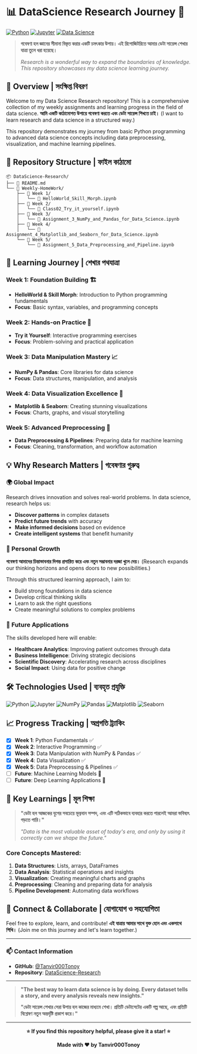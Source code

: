 # 📊 DataScience Research Journey 🚀

[![Python](https://img.shields.io/badge/Python-3.8+-blue.svg)](https://python.org)
[![Jupyter](https://img.shields.io/badge/Jupyter-Notebook-orange.svg)](https://jupyter.org)
[![Data Science](https://img.shields.io/badge/Data-Science-green.svg)](https://github.com/Tanvir000Tonoy/DataScience-Research)

> **গবেষণা হল জ্ঞানের সীমানা বিস্তৃত করার একটি চমৎকার উপায়। এই রিপোজিটরিতে আমার ডেটা সায়েন্স শেখার যাত্রা তুলে ধরা হয়েছে।**
> 
> *Research is a wonderful way to expand the boundaries of knowledge. This repository showcases my data science learning journey.*

## 🌟 Overview | সংক্ষিপ্ত বিবরণ

Welcome to my Data Science Research repository! This is a comprehensive collection of my weekly assignments and learning progress in the field of data science. **আমি একটি কাঠামোগত উপায়ে গবেষণা করতে এবং ডেটা সায়েন্স শিখতে চাই।** (I want to learn research and data science in a structured way.)

This repository demonstrates my journey from basic Python programming to advanced data science concepts including data preprocessing, visualization, and machine learning pipelines.

## 📂 Repository Structure | ফাইল কাঠামো

```
📦 DataScience-Research/
├── 📄 README.md
└── 📁 Weekly-HomeWork/
    ├── 📁 Week 1/
    │   └── 📓 HelloWorld_Skill_Morph.ipynb
    ├── 📁 Week 2/
    │   └── 📓 Class02_Try_it_yourself.ipynb  
    ├── 📁 Week 3/
    │   └── 📓 Assignment_3_NumPy_and_Pandas_for_Data_Science.ipynb
    ├── 📁 Week 4/
    │   └── 📓 Assignment_4_Matplotlib_and_Seaborn_for_Data_Science.ipynb
    └── 📁 Week 5/
        └── 📓 Assignment_5_Data_Preprocessing_and_Pipeline.ipynb
```

## 🎯 Learning Journey | শেখার পথযাত্রা

### Week 1: Foundation Building 🏗️
- **HelloWorld & Skill Morph**: Introduction to Python programming fundamentals
- **Focus**: Basic syntax, variables, and programming concepts

### Week 2: Hands-on Practice 💪
- **Try it Yourself**: Interactive programming exercises
- **Focus**: Problem-solving and practical application

### Week 3: Data Manipulation Mastery 📈
- **NumPy & Pandas**: Core libraries for data science
- **Focus**: Data structures, manipulation, and analysis

### Week 4: Data Visualization Excellence 🎨
- **Matplotlib & Seaborn**: Creating stunning visualizations
- **Focus**: Charts, graphs, and visual storytelling

### Week 5: Advanced Preprocessing 🔧
- **Data Preprocessing & Pipelines**: Preparing data for machine learning
- **Focus**: Cleaning, transformation, and workflow automation

## 💡 Why Research Matters | গবেষণার গুরুত্ব

### 🌍 Global Impact
Research drives innovation and solves real-world problems. In data science, research helps us:
- **Discover patterns** in complex datasets
- **Predict future trends** with accuracy
- **Make informed decisions** based on evidence
- **Create intelligent systems** that benefit humanity

### 🔬 Personal Growth
**গবেষণা আমাদের চিন্তাভাবনার দিগন্ত প্রসারিত করে এবং নতুন সম্ভাবনার দরজা খুলে দেয়।** (Research expands our thinking horizons and opens doors to new possibilities.)

Through this structured learning approach, I aim to:
- Build strong foundations in data science
- Develop critical thinking skills
- Learn to ask the right questions
- Create meaningful solutions to complex problems

### 🚀 Future Applications
The skills developed here will enable:
- **Healthcare Analytics**: Improving patient outcomes through data
- **Business Intelligence**: Driving strategic decisions
- **Scientific Discovery**: Accelerating research across disciplines
- **Social Impact**: Using data for positive change

## 🛠️ Technologies Used | ব্যবহৃত প্রযুক্তি

![Python](https://img.shields.io/badge/Python-FFD43B?style=for-the-badge&logo=python&logoColor=blue)
![Jupyter](https://img.shields.io/badge/Jupyter-F37626.svg?&style=for-the-badge&logo=Jupyter&logoColor=white)
![NumPy](https://img.shields.io/badge/Numpy-777BB4?style=for-the-badge&logo=numpy&logoColor=white)
![Pandas](https://img.shields.io/badge/Pandas-2C2D72?style=for-the-badge&logo=pandas&logoColor=white)
![Matplotlib](https://img.shields.io/badge/Matplotlib-11557c?style=for-the-badge)
![Seaborn](https://img.shields.io/badge/Seaborn-388e3c?style=for-the-badge)

## 📈 Progress Tracking | অগ্রগতি ট্র্যাকিং

- [x] **Week 1**: Python Fundamentals ✅
- [x] **Week 2**: Interactive Programming ✅  
- [x] **Week 3**: Data Manipulation with NumPy & Pandas ✅
- [x] **Week 4**: Data Visualization ✅
- [x] **Week 5**: Data Preprocessing & Pipelines ✅
- [ ] **Future**: Machine Learning Models 🔄
- [ ] **Future**: Deep Learning Applications 🔄

## 🌟 Key Learnings | মূল শিক্ষা

> **"ডেটা হল আজকের যুগের সবচেয়ে মূল্যবান সম্পদ, এবং এটি সঠিকভাবে ব্যবহার করতে পারলেই আমরা ভবিষ্যৎ গড়তে পারি।"**
> 
> *"Data is the most valuable asset of today's era, and only by using it correctly can we shape the future."*

### Core Concepts Mastered:
1. **Data Structures**: Lists, arrays, DataFrames
2. **Data Analysis**: Statistical operations and insights
3. **Visualization**: Creating meaningful charts and graphs
4. **Preprocessing**: Cleaning and preparing data for analysis
5. **Pipeline Development**: Automating data workflows

## 🤝 Connect & Collaborate | যোগাযোগ ও সহযোগিতা

Feel free to explore, learn, and contribute! **এই যাত্রায় আমার সাথে যুক্ত হোন এবং একসাথে শিখি।** (Join me on this journey and let's learn together.)

---

### 📫 Contact Information
- **GitHub**: [@Tanvir000Tonoy](https://github.com/Tanvir000Tonoy)
- **Repository**: [DataScience-Research](https://github.com/Tanvir000Tonoy/DataScience-Research)

---

> **"The best way to learn data science is by doing. Every dataset tells a story, and every analysis reveals new insights."**
> 
> **"ডেটা সায়েন্স শেখার সেরা উপায় হল কাজের মাধ্যমে শেখা। প্রতিটি ডেটাসেটের একটি গল্প আছে, এবং প্রতিটি বিশ্লেষণ নতুন অন্তর্দৃষ্টি প্রকাশ করে।"**

---

<div align="center">

**⭐ If you find this repository helpful, please give it a star! ⭐**

**Made with ❤️ by Tanvir000Tonoy**

</div> 
